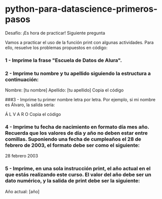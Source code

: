 # python-para-datascience-primeros-pasos

Desafío: ¡Es hora de practicar!
 Siguiente pregunta

Vamos a practicar el uso de la función print con algunas actividades. Para ello, resuelve los problemas propuestos en código:

### 1 - Imprime la frase "Escuela de Datos de Alura".

### 2 - Imprime tu nombre y tu apellido siguiendo la estructura a continuación:

Nombre: [tu nombre]
Apellido: [tu apellido]
Copia el código

###3 - Imprime tu primer nombre letra por letra. Por ejemplo, si mi nombre es Álvaro, la salida sería:

Á
L
V
A
R
O
Copia el código

### 4 - Imprime tu fecha de nacimiento en formato día mes año. Recuerda que los valores de día y año no deben estar entre comillas. Suponiendo una fecha de cumpleaños el 28 de febrero de 2003, el formato debe ser como el siguiente:

28 febrero 2003

### 5 - Imprime, en una sola instrucción print, el año actual en el que estás realizando este curso. El valor del año debe ser un dato numérico, y la salida de print debe ser la siguiente:

Año actual: [año]
